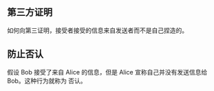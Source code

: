 ## 第三方证明

如何向第三证明，接受者接受的信息来自发送者而不是自己捏造的。

## 防止否认

假设 Bob 接受了来自 Alice 的信息，但是 Alice 宣称自己并没有发送信息给 Bob。这种行为就称为 否认。